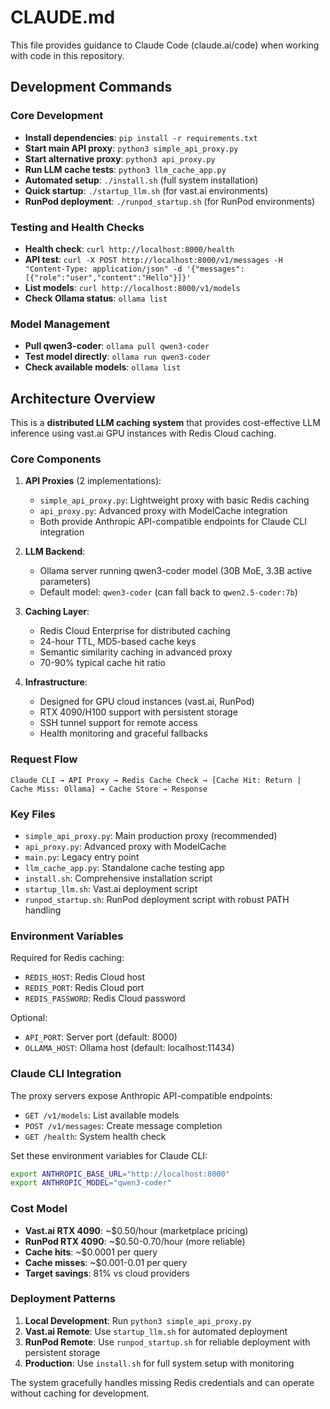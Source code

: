 # CLAUDE.md

This file provides guidance to Claude Code (claude.ai/code) when working with code in this repository.

## Development Commands

### Core Development
- **Install dependencies**: `pip install -r requirements.txt` 
- **Start main API proxy**: `python3 simple_api_proxy.py`
- **Start alternative proxy**: `python3 api_proxy.py` 
- **Run LLM cache tests**: `python3 llm_cache_app.py`
- **Automated setup**: `./install.sh` (full system installation)
- **Quick startup**: `./startup_llm.sh` (for vast.ai environments)
- **RunPod deployment**: `./runpod_startup.sh` (for RunPod environments)

### Testing and Health Checks
- **Health check**: `curl http://localhost:8000/health`
- **API test**: `curl -X POST http://localhost:8000/v1/messages -H "Content-Type: application/json" -d '{"messages":[{"role":"user","content":"Hello"}]}'`
- **List models**: `curl http://localhost:8000/v1/models`
- **Check Ollama status**: `ollama list`

### Model Management
- **Pull qwen3-coder**: `ollama pull qwen3-coder`
- **Test model directly**: `ollama run qwen3-coder`
- **Check available models**: `ollama list`

## Architecture Overview

This is a **distributed LLM caching system** that provides cost-effective LLM inference using vast.ai GPU instances with Redis Cloud caching.

### Core Components

1. **API Proxies** (2 implementations):
   - `simple_api_proxy.py`: Lightweight proxy with basic Redis caching
   - `api_proxy.py`: Advanced proxy with ModelCache integration
   - Both provide Anthropic API-compatible endpoints for Claude CLI integration

2. **LLM Backend**:
   - Ollama server running qwen3-coder model (30B MoE, 3.3B active parameters)
   - Default model: `qwen3-coder` (can fall back to `qwen2.5-coder:7b`)

3. **Caching Layer**:
   - Redis Cloud Enterprise for distributed caching
   - 24-hour TTL, MD5-based cache keys
   - Semantic similarity caching in advanced proxy
   - 70-90% typical cache hit ratio

4. **Infrastructure**:
   - Designed for GPU cloud instances (vast.ai, RunPod)
   - RTX 4090/H100 support with persistent storage
   - SSH tunnel support for remote access
   - Health monitoring and graceful fallbacks

### Request Flow

```
Claude CLI → API Proxy → Redis Cache Check → [Cache Hit: Return | Cache Miss: Ollama] → Cache Store → Response
```

### Key Files

- `simple_api_proxy.py`: Main production proxy (recommended)
- `api_proxy.py`: Advanced proxy with ModelCache 
- `main.py`: Legacy entry point
- `llm_cache_app.py`: Standalone cache testing app
- `install.sh`: Comprehensive installation script
- `startup_llm.sh`: Vast.ai deployment script
- `runpod_startup.sh`: RunPod deployment script with robust PATH handling

### Environment Variables

Required for Redis caching:
- `REDIS_HOST`: Redis Cloud host
- `REDIS_PORT`: Redis Cloud port  
- `REDIS_PASSWORD`: Redis Cloud password

Optional:
- `API_PORT`: Server port (default: 8000)
- `OLLAMA_HOST`: Ollama host (default: localhost:11434)

### Claude CLI Integration

The proxy servers expose Anthropic API-compatible endpoints:
- `GET /v1/models`: List available models
- `POST /v1/messages`: Create message completion
- `GET /health`: System health check

Set these environment variables for Claude CLI:
```bash
export ANTHROPIC_BASE_URL="http://localhost:8000"
export ANTHROPIC_MODEL="qwen3-coder"
```

### Cost Model

- **Vast.ai RTX 4090**: ~$0.50/hour (marketplace pricing)
- **RunPod RTX 4090**: ~$0.50-0.70/hour (more reliable)
- **Cache hits**: ~$0.0001 per query  
- **Cache misses**: ~$0.001-0.01 per query
- **Target savings**: 81% vs cloud providers

### Deployment Patterns

1. **Local Development**: Run `python3 simple_api_proxy.py`
2. **Vast.ai Remote**: Use `startup_llm.sh` for automated deployment
3. **RunPod Remote**: Use `runpod_startup.sh` for reliable deployment with persistent storage
4. **Production**: Use `install.sh` for full system setup with monitoring

The system gracefully handles missing Redis credentials and can operate without caching for development.